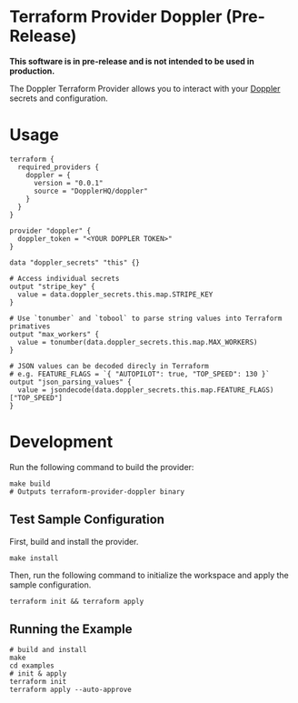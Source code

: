 # Terraform Provider Doppler (Pre-Release)

**This software is in pre-release and is not intended to be used in production.**

The Doppler Terraform Provider allows you to interact with your [Doppler](https://doppler.com) secrets and configuration.

# Usage

```
terraform {
  required_providers {
    doppler = {
      version = "0.0.1"
      source = "DopplerHQ/doppler"
    }
  }
}

provider "doppler" {
  doppler_token = "<YOUR DOPPLER TOKEN>"
}

data "doppler_secrets" "this" {}

# Access individual secrets
output "stripe_key" {
  value = data.doppler_secrets.this.map.STRIPE_KEY
}

# Use `tonumber` and `tobool` to parse string values into Terraform primatives
output "max_workers" {
  value = tonumber(data.doppler_secrets.this.map.MAX_WORKERS)
}

# JSON values can be decoded direcly in Terraform
# e.g. FEATURE_FLAGS = `{ "AUTOPILOT": true, "TOP_SPEED": 130 }`
output "json_parsing_values" {
  value = jsondecode(data.doppler_secrets.this.map.FEATURE_FLAGS)["TOP_SPEED"]
}
```

# Development

Run the following command to build the provider:

```shell
make build
# Outputs terraform-provider-doppler binary
```

## Test Sample Configuration

First, build and install the provider.

```shell
make install
```

Then, run the following command to initialize the workspace and apply the sample configuration.

```shell
terraform init && terraform apply
```

## Running the Example

```shell
# build and install
make
cd examples
# init & apply
terraform init
terraform apply --auto-approve
```
